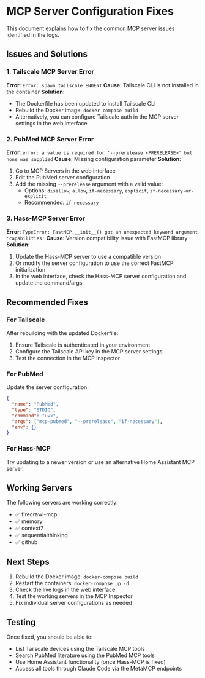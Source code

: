 # MCP Server Configuration Fixes

This document explains how to fix the common MCP server issues identified in the logs.

## Issues and Solutions

### 1. Tailscale MCP Server Error
**Error**: `Error: spawn tailscale ENOENT`
**Cause**: Tailscale CLI is not installed in the container
**Solution**: 
- The Dockerfile has been updated to install Tailscale CLI
- Rebuild the Docker image: `docker-compose build`
- Alternatively, you can configure Tailscale auth in the MCP server settings in the web interface

### 2. PubMed MCP Server Error  
**Error**: `error: a value is required for '--prerelease <PRERELEASE>' but none was supplied`
**Cause**: Missing configuration parameter
**Solution**: 
1. Go to MCP Servers in the web interface
2. Edit the PubMed server configuration
3. Add the missing `--prerelease` argument with a valid value:
   - Options: `disallow`, `allow`, `if-necessary`, `explicit`, `if-necessary-or-explicit`
   - Recommended: `if-necessary`

### 3. Hass-MCP Server Error
**Error**: `TypeError: FastMCP.__init__() got an unexpected keyword argument 'capabilities'`
**Cause**: Version compatibility issue with FastMCP library
**Solution**:
1. Update the Hass-MCP server to use a compatible version
2. Or modify the server configuration to use the correct FastMCP initialization
3. In the web interface, check the Hass-MCP server configuration and update the command/args

## Recommended Fixes

### For Tailscale
After rebuilding with the updated Dockerfile:
1. Ensure Tailscale is authenticated in your environment
2. Configure the Tailscale API key in the MCP server settings
3. Test the connection in the MCP Inspector

### For PubMed
Update the server configuration:
```json
{
  "name": "PubMed",
  "type": "STDIO", 
  "command": "uvx",
  "args": ["mcp-pubmed", "--prerelease", "if-necessary"],
  "env": {}
}
```

### For Hass-MCP
Try updating to a newer version or use an alternative Home Assistant MCP server.

## Working Servers
The following servers are working correctly:
- ✅ firecrawl-mcp
- ✅ memory  
- ✅ context7
- ✅ sequentialthinking
- ✅ github

## Next Steps
1. Rebuild the Docker image: `docker-compose build`
2. Restart the containers: `docker-compose up -d`
3. Check the live logs in the web interface
4. Test the working servers in the MCP Inspector
5. Fix individual server configurations as needed

## Testing
Once fixed, you should be able to:
- List Tailscale devices using the Tailscale MCP tools
- Search PubMed literature using the PubMed MCP tools  
- Use Home Assistant functionality (once Hass-MCP is fixed)
- Access all tools through Claude Code via the MetaMCP endpoints